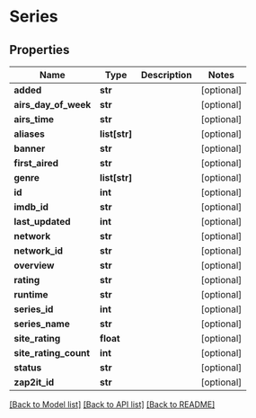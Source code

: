 # Series

## Properties
Name | Type | Description | Notes
------------ | ------------- | ------------- | -------------
**added** | **str** |  | [optional] 
**airs_day_of_week** | **str** |  | [optional] 
**airs_time** | **str** |  | [optional] 
**aliases** | **list[str]** |  | [optional] 
**banner** | **str** |  | [optional] 
**first_aired** | **str** |  | [optional] 
**genre** | **list[str]** |  | [optional] 
**id** | **int** |  | [optional] 
**imdb_id** | **str** |  | [optional] 
**last_updated** | **int** |  | [optional] 
**network** | **str** |  | [optional] 
**network_id** | **str** |  | [optional] 
**overview** | **str** |  | [optional] 
**rating** | **str** |  | [optional] 
**runtime** | **str** |  | [optional] 
**series_id** | **int** |  | [optional] 
**series_name** | **str** |  | [optional] 
**site_rating** | **float** |  | [optional] 
**site_rating_count** | **int** |  | [optional] 
**status** | **str** |  | [optional] 
**zap2it_id** | **str** |  | [optional] 

[[Back to Model list]](../README.md#documentation-for-models) [[Back to API list]](../README.md#documentation-for-api-endpoints) [[Back to README]](../README.md)


